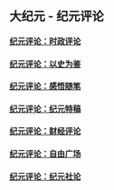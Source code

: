 ## 大纪元 - 纪元评论

#### [纪元评论：时政评论](indexes/nsc1025/README.md?12250330)
#### [纪元评论：以史为鉴](indexes/nsc1028/README.md?12250330)
#### [纪元评论：感悟随笔](indexes/nsc1035/README.md?12250330)
#### [纪元评论：纪元特稿](indexes/nsc424/README.md?12250330)
#### [纪元评论：财经评论](indexes/nsc1026/README.md?12250330)
#### [纪元评论：自由广场](indexes/nsc993/README.md?12250330)
#### [纪元评论：纪元社论](indexes/nsc422/README.md?12250330)
